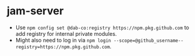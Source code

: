 # jam-server

- Use ``` npm config set @dab-co:registry https://npm.pkg.github.com ``` to add registry for internal private modules.
- Might also need to log in via ```npm login --scope=@github_username--registry=https://npm.pkg.github.com```.
